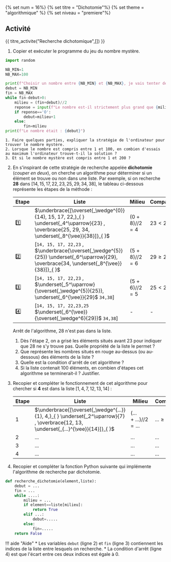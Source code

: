 {% set num = 16%}
{% set titre = "Dichotomie"%}
{% set theme = "algorithmique" %}
{% set niveau = "premiere"%} 

## Activité 

{{ titre_activite("Recherche dichotomique",[]) }}


1. Copier et exécuter le programme du jeu du nombre mystère.  
```python
import random

NB_MIN=1
NB_MAX=100

print(f"Choisir un nombre entre {NB_MIN} et {NB_MAX}, je vais tenter de le deviner en vous posant des questions")
debut = NB_MIN
fin = NB_MAX
while fin-debut>0:
    milieu = (fin+debut)//2
    reponse = input(f"Le nombre est-il strictement plus grand que {milieu} ?")
    if reponse=='O':
        debut=milieu+1
    else:
        fin=milieu
print(f"Le nombre était : {debut}")
```
    1. Faire quelques parties, expliquer la stratégie de l'ordinateur pour trouver le nombre mystère.
    2. Lorsque le nombre est compris entre 1 et 100, en combien d'essais au maximum l'ordinateur trouve-t-il la solution ?
    3. Et si le nombre mystère est compris entre 1 et 200 ?
2. En s'inspirant de cette stratégie de recherche appelée **dichotomie** (*couper en deux*), on cherche un algorithme pour déterminer si un élément se trouve ou non dans une liste. Par exemple, si on recherche **28** dans $[14, 15, 17, 22, 23, 25, 29, 34, 38]$, le tableau ci-dessous représente les étapes de la méthode :

    |Etape | Liste | Milieu|Comparaison |
    |------|-------|--------------|------------|
    |:one:|$\underbrace{[\overset{_\wedge^{0}}{14}, 15, 17, 22,}_{ } \underset{_4^\uparrow}{23} , \overbrace{25, 29, 34, \underset{_8^{\vee}}{38}]}_{ }$| $(0+8)//2 = 4$ |$23 <28$ |
    |:two:| [`14, 15, 17, 22,23` , $\underbrace{\overset{_\wedge^{5}}{25}} \underset{_6^\uparrow}{29}, \overbrace{34, \underset{_8^{\vee}}{38}]}_{ }$ | $(5+8)//2=6$|$29 \geq 28$.|
    |:three:|[`14, 15, 17, 22,23` , $\underset{_5^\uparrow}{\overset{_\wedge^{5}}{25}}, \underset{_6^{\vee}}{29}$ `34,38`] | $(5+6)//2=5$ |$25 < 28$.|
    |:four:|[`14, 15, 17, 22,23,25` $\underset{_6^{\vee}}{\overset{_\wedge^6}{29}}$ `34,38`] | - | - |

    Arrêt de l'algorithme, $28$ n'est pas dans la liste.

    1. Dès l'étape 2, on a grisé les éléments situés avant 23 pour indiquer que 28 ne s'y trouve pas. Quelle propriété de la liste le permet ?
    2. Que représente les nombres situés en rouge au-dessus (ou au-dessous) des éléments de la liste ?
    3. Quelle est la condition d'arrêt de cet algorithme ?
    4. Si la liste contenait 100 éléments, en combien d'étapes cet algorithme se terminerait-il ? Justifier.
    
3. Recopier et compléter le fonctionnement de cet algorithme pour chercher si **4** est dans la liste $[1, 4, 7, 12, 13, 14]$ :

    |Etape | Liste | Milieu|Comparaison |
    |------|-------|--------------|------------|
    |1|$\underbrace{[\overset{_\wedge^{...}}{1}, 4,}_{ } \underset{_2^\uparrow}{7} , \overbrace{12, 13, \underset{_{...}^{\vee}}{14}]}_{ }$| $(...+...)//2 = ...$ |$... \geq 4$ |
    |2|  ...  |  ...     |    ...          |   ...         |
    |3|  ...  |  ...     |    ...          |   ...         |
    |4|  ...  |  ...     |    ...          |   ...         |

4. Recopier et compléter la fonction Python suivante qui implémente l'algorithme de recherche par dichotomie.

```python linenums="1"
def recherche_dichotomie(element,liste):
    debut = ...
    fin = ...
    while ....:
        milieu = ...
        if element==liste[milieu]:
            return True
        elif ...:
            debut=.....
        else:
            fin=.....
    return False
```



!!! aide "Aide"
    * Les variables `debut` (ligne 2) et `fin` (ligne 3) contiennent les indices de la liste entre lesquels on recherche.
    * La condition d'arrêt (ligne 4) est que l'écart entre ces deux indices est égale à 0.
